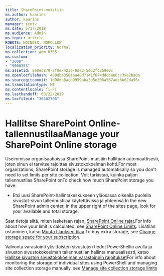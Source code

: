 ```yaml
---
title: SharePoint-muistiin
ms.author: kaarins
author: kaarins
manager: scotv
ms.date: 5/17/2018
ms.audience: Admin
ms.topic: article
ROBOTS: NOINDEX, NOFOLLOW
localization_priority: Normal
ms.collection: Adm_O365
ms.custom:
- "2008"
- "9000355"
ms.assetid: 8e0ec879-3f0e-423b-9d72-5e52fc2b9e0c
ms.openlocfilehash: 400dba3564aa48d7141f674dddea86cc39e2ba0a
ms.sourcegitcommit: 1d98db8acb9959aba3b5e308a567ade6b62da56c
ms.translationtype: MT
ms.contentlocale: fi-FI
ms.lasthandoff: 08/22/2019
ms.locfileid: "36502706"
---
```

# <a name="manage-your-sharepoint-online-storage"></a><span data-ttu-id="c73fa-102">Hallitse SharePoint Online-tallennustilaa</span><span class="sxs-lookup"><span data-stu-id="c73fa-102">Manage your SharePoint Online storage</span></span>

<span data-ttu-id="c73fa-103">Useimmissa organisaatioissa SharePoint-muistiin hallitaan automaattisesti, joten sinun ei tarvitse rajoittaa sivustokokoelman kohti.</span><span class="sxs-lookup"><span data-stu-id="c73fa-103">For most organizations, SharePoint storage is managed automatically so you don't need to set limits per site collection.</span></span> <span data-ttu-id="c73fa-104">Voit tarkistaa, kuinka paljon tallennustilaa SharePoint on</span><span class="sxs-lookup"><span data-stu-id="c73fa-104">To check how much SharePoint storage you have:</span></span>
  
- <span data-ttu-id="c73fa-105">Etsi uusi SharePoint-hallintakeskukseen yläosassa oikealla puolella sivustot-sivun tallennustilaa käytettävissä ja yhteensä.</span><span class="sxs-lookup"><span data-stu-id="c73fa-105">In the new SharePoint admin center, in the upper right of the sites page, look for your available and total storage.</span></span>

<span data-ttu-id="c73fa-106">Saat tietoja siitä, miten lasketaan rajan, [SharePoint Online rajat](https://go.microsoft.com/fwlink/p/?LinkID=856113).</span><span class="sxs-lookup"><span data-stu-id="c73fa-106">For info about how your limit is calculated, see [SharePoint Online Limits](https://go.microsoft.com/fwlink/p/?LinkID=856113).</span></span> <span data-ttu-id="c73fa-107">Lisätilan ostaminen, katso [Muuta tilauksen tilaa](https://go.microsoft.com/fwlink/?linkid=866428).</span><span class="sxs-lookup"><span data-stu-id="c73fa-107">To buy extra storage, see [Change storage space for your subscription](https://go.microsoft.com/fwlink/?linkid=866428).</span></span>
  
<span data-ttu-id="c73fa-108">Valvonta varastointi yksittäisten sivustojen tiedot PowerShellin avulla ja sivuston sivustokokoelman tallennustilan hallinta manuaalisesti, katso [Hallitse sivuston sivustokokoelman varastoinnin rajoitukset](https://go.microsoft.com/fwlink/?linkid=867833)</span><span class="sxs-lookup"><span data-stu-id="c73fa-108">For info about monitoring the storage of individual sites using PowerShell and managing site collection storage manually, see [Manage site collection storage limits](https://go.microsoft.com/fwlink/?linkid=867833)</span></span>
  
